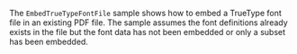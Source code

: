 The `EmbedTrueTypeFontFile` sample shows how to embed a TrueType font file in an existing PDF file. 
The sample assumes the font definitions already exists in the file but the font data has not been embedded or only a subset has been embedded.
